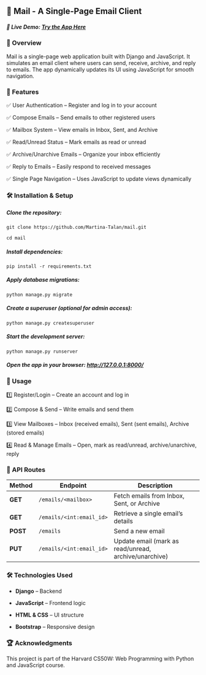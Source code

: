 ## 📧 Mail - A Single-Page Email Client
##### 🔗 Live Demo: [Try the App Here](https://mail-client-l8qu.onrender.com)


### 📜 Overview
Mail is a single-page web application built with Django and JavaScript. It simulates an email client where users can send, receive, archive, and reply to emails. The app dynamically updates its UI using JavaScript for smooth navigation.

### 🚀 Features

✅ User Authentication – Register and log in to your account

✅ Compose Emails – Send emails to other registered users

✅ Mailbox System – View emails in Inbox, Sent, and Archive

✅ Read/Unread Status – Mark emails as read or unread

✅ Archive/Unarchive Emails – Organize your inbox efficiently

✅ Reply to Emails – Easily respond to received messages

✅ Single Page Navigation – Uses JavaScript to update views dynamically

  
### 🛠️ Installation & Setup
##### Clone the repository:
```
git clone https://github.com/Martina-Talan/mail.git

cd mail
```

##### Install dependencies:
```
pip install -r requirements.txt
```

##### Apply database migrations:
```
python manage.py migrate
```

##### Create a superuser (optional for admin access):
```
python manage.py createsuperuser
```

##### Start the development server:
```
python manage.py runserver
```

##### Open the app in your browser: http://127.0.0.1:8000/


### 📌 Usage
1️⃣ Register/Login – Create an account and log in
 
2️⃣ Compose & Send – Write emails and send them
 
3️⃣ View Mailboxes – Inbox (received emails), Sent (sent emails), Archive (stored emails)
 
4️⃣ Read & Manage Emails – Open, mark as read/unread, archive/unarchive, reply
 

### 🔗 API Routes

| **Method** | **Endpoint** | **Description** |
|-----------|------------|----------------|
| **GET** | `/emails/<mailbox>` | Fetch emails from Inbox, Sent, or Archive |
| **GET** | `/emails/<int:email_id>` | Retrieve a single email’s details |
| **POST** | `/emails` | Send a new email |
| **PUT** | `/emails/<int:email_id>` | Update email (mark as read/unread, archive/unarchive) |


### 🛠️ Technologies Used
- __Django__ – Backend
  
- __JavaScript__ – Frontend logic
  
- __HTML & CSS__ – UI structure
  
- __Bootstrap__ – Responsive design

### 🏆 Acknowledgments
This project is part of the Harvard CS50W: Web Programming with Python and JavaScript course.

